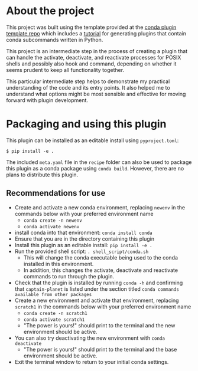# About the project
This project was built using the template provided at the [conda plugin template repo](https://github.com/conda/conda-plugin-template/tree/main) which includes a [tutorial](https://github.com/conda/conda-plugin-template/tree/main/tutorials/subcommands/python) for generating plugins that contain conda subcommands written in Python.

This project is an intermediate step in the process of creating a plugin that can handle the activate, deactivate, and reactivate processes for POSIX shells and possibly also hook and command, depending on whether it seems prudent to keep all functionality together.

This particular intermediate step helps to demonstrate my practical understanding of the code and its entry points. It also helped me to understand what options might be most sensible and effective for moving forward with plugin development.

# Packaging and using this plugin
This plugin can be installed as an editable install using `pyproject.toml`:
```
$ pip install -e .
```

The included `meta.yaml` file in the `recipe` folder can also be used to package this plugin as a conda package using `conda build`. However, there are no plans to distribute this plugin.

## Recommendations for use
- Create and activate a new conda environment, replacing `newenv` in the commands below with your preferred environment name
  - `conda create -n newenv`
  - `conda activate newenv`
- install conda into that environment: `conda install conda`
- Ensure that you are in the directory containing this plugin
- Install this plugin as an editable install: `pip install -e .`
- Run the provided shell script: `. shell_script/conda.sh`
  - This will change the conda executable being used to the conda installed in this environment.
  - In addition, this changes the activate, deactivate and reactivate commands to run through the plugin.
- Check that the plugin is installed by running `conda -h` and confirming that `captain-planet` is listed under the section titled `conda commands available from other packages`
- Create a new environment and activate that environment, replacing `scratch1` in the commands below with your preferred environment name
  - `conda create -n scratch1`
  - `conda activate scratch1`
  - "The power is yours!" should print to the terminal and the new environment should be active.
- You can also try deactivating the new environment with `conda deactivate`
  - "The power is yours!" should print to the terminal and the base environment should be active.
- Exit the terminal window to return to your initial conda settings.